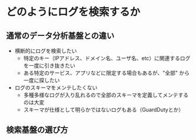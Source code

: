 # どのようにログを検索するか

## 通常のデータ分析基盤との違い

- 横断的にログを検索したい
  - 特定のキー（IPアドレス、ドメイン名、ユーザ名、etc）に関連するログを一度に引き抜きたい
  - ある特定のサービス、アプリなどに限定する場合もあるが、"全部" から一度に探したい
- ログのスキーマをメンテしたくない
  - 多種多様なログが入り乱れるので全部のスキーマを定義してメンテするのは大変
  - スキーマが仕様として明らかではないログもある（GuardDutyとか）

## 検索基盤の選び方

